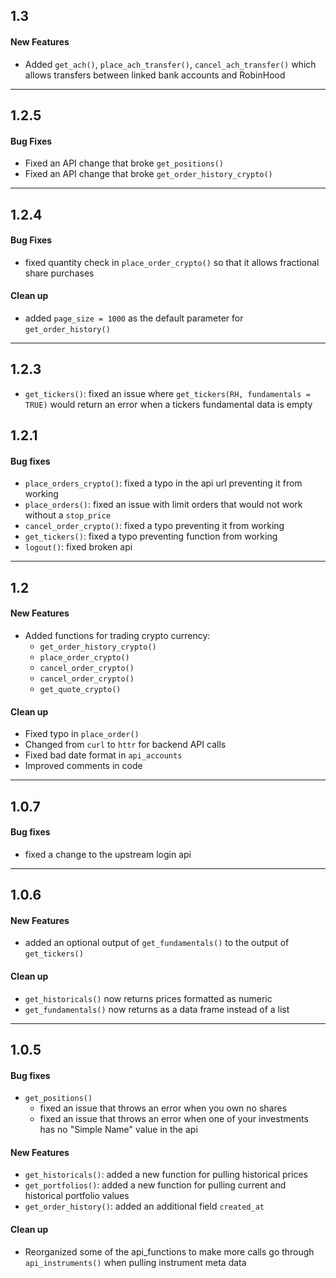 
## 1.3

#### New Features
  - Added `get_ach()`, `place_ach_transfer()`, `cancel_ach_transfer()` which allows transfers between linked bank accounts and RobinHood


-----------------------------------------------------------------------------------------------------------------------------

## 1.2.5

#### Bug Fixes
  - Fixed an API change that broke `get_positions()`
  - Fixed an API change that broke `get_order_history_crypto()`

-----------------------------------------------------------------------------------------------------------------------------

## 1.2.4

#### Bug Fixes
  - fixed quantity check in `place_order_crypto()` so that it allows fractional share purchases

#### Clean up
  - added `page_size = 1000` as the default parameter for `get_order_history()`

-----------------------------------------------------------------------------------------------------------------------------

## 1.2.3
  - `get_tickers()`: fixed an issue where `get_tickers(RH, fundamentals = TRUE)` would return an error when a tickers fundamental data is empty

## 1.2.1

#### Bug fixes
  - `place_orders_crypto()`: fixed a typo in the api url preventing it from working
  - `place_orders()`: fixed an issue with limit orders that would not work without a `stop_price`
  - `cancel_order_crypto()`: fixed a typo preventing it from working
  - `get_tickers()`: fixed a typo preventing function from working
  - `logout()`: fixed broken api


-----------------------------------------------------------------------------------------------------------------------------

## 1.2

#### New Features
  - Added functions for trading crypto currency:
    - `get_order_history_crypto()`
    - `place_order_crypto()`
    - `cancel_order_crypto()`
    - `cancel_order_crypto()`
    - `get_quote_crypto()`

#### Clean up
  - Fixed typo in `place_order()`
  - Changed from `curl` to `httr` for backend API calls
  - Fixed bad date format in `api_accounts`
  - Improved comments in code

-----------------------------------------------------------------------------------------------------------------------------

## 1.0.7

#### Bug fixes
  - fixed a change to the upstream login api

-----------------------------------------------------------------------------------------------------------------------------

## 1.0.6

#### New Features
  - added an optional output of `get_fundamentals()` to the output of `get_tickers()`

#### Clean up
  - `get_historicals()` now returns prices formatted as numeric
  - `get_fundamentals()` now returns as a data frame instead of a list

-----------------------------------------------------------------------------------------------------------------------------

## 1.0.5

#### Bug fixes
  - `get_positions()`
    - fixed an issue that throws an error when you own no shares
    - fixed an issue that throws an error when one of your investments has no "Simple Name" value in the api

#### New Features
  - `get_historicals()`: added a new function for pulling historical prices
  - `get_portfolios()`: added a new function for pulling current and historical portfolio values
  - `get_order_history()`: added an additional field `created_at`

#### Clean up
  - Reorganized some of the api_functions to make more calls go through `api_instruments()` when pulling instrument meta data
